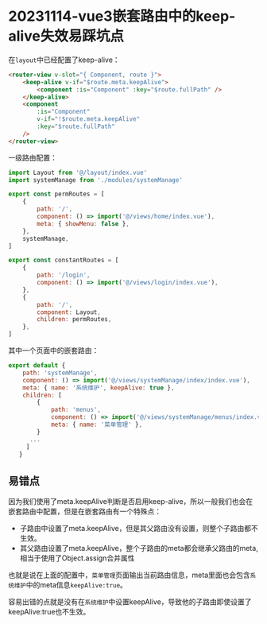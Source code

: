 # 20231114-vue3嵌套路由中的keep-alive失效易踩坑点



在`layout`中已经配置了keep-alive：

```html
<router-view v-slot="{ Component, route }">
    <keep-alive v-if="$route.meta.keepAlive">
        <component :is="Component" :key="$route.fullPath" />
    </keep-alive>
    <component
        :is="Component"
        v-if="!$route.meta.keepAlive"
        :key="$route.fullPath"
    />
</router-view>
```

一级路由配置：

```js
import Layout from '@/layout/index.vue'
import systemManage from './modules/systemManage'

export const permRoutes = [
    {
        path: '/',
        component: () => import('@/views/home/index.vue'),
        meta: { showMenu: false },
    },
    systemManage,
]

export const constantRoutes = [
    {
        path: '/login',
        component: () => import('@/views/login/index.vue'),
    },
    {
        path: '/',
        component: Layout,
        children: permRoutes,
    },
]
```

其中一个页面中的嵌套路由：

```js
export default {
    path: 'systemManage',
    component: () => import('@/views/systemManage/index/index.vue'),
    meta: { name: '系统维护', keepAlive: true },
    children: [
        {
            path: 'menus',
            component: () => import('@/views/systemManage/menus/index.vue'),
            meta: { name: '菜单管理' },
        }
      ...
     ]
   }
```

## 易错点

因为我们使用了meta.keepAlive判断是否启用keep-alive，所以一般我们也会在嵌套路由中配置，但是在嵌套路由有一个特殊点：

- 子路由中设置了meta.keepAlive，但是其父路由没有设置，则整个子路由都不生效。
- 其父路由设置了meta.keepAlive，整个子路由的meta都会继承父路由的meta,相当于使用了Object.assign合并属性

也就是说在上面的配置中，`菜单管理`页面输出当前路由信息，meta里面也会包含`系统维护`中的meta信息`keepAlive:true`。

容易出错的点就是没有在`系统维护`中设置keepAlive，导致他的子路由即使设置了keepAlive:true也不生效。

